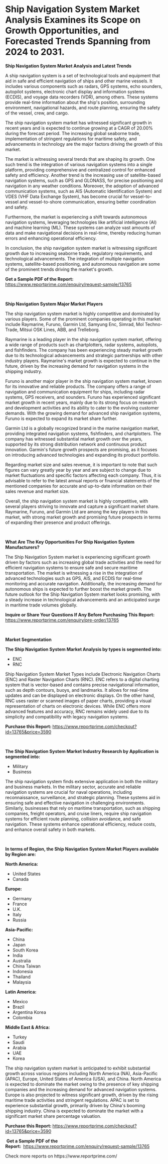 <p><h1>Ship Navigation System Market Analysis Examines its Scope on Growth Opportunities, and Forecasted Trends Spanning from 2024 to 2031.</h1></p><p><strong>Ship Navigation System Market Analysis and Latest Trends</strong></p>
<p><p>A ship navigation system is a set of technological tools and equipment that aid in safe and efficient navigation of ships and other marine vessels. It includes various components such as radars, GPS systems, echo sounders, autopilot systems, electronic chart display and information systems (ECDIS), and voyage data recorders (VDR), among others. These systems provide real-time information about the ship's position, surrounding environment, navigational hazards, and route planning, ensuring the safety of the vessel, crew, and cargo.</p><p>The ship navigation system market has witnessed significant growth in recent years and is expected to continue growing at a CAGR of 20.00% during the forecast period. The increasing global seaborne trade, implementation of stringent regulations for maritime safety, and advancements in technology are the major factors driving the growth of this market.</p><p>The market is witnessing several trends that are shaping its growth. One such trend is the integration of various navigation systems into a single platform, providing comprehensive and centralized control for enhanced safety and efficiency. Another trend is the increasing use of satellite-based navigation systems, such as GPS and GLONASS, for precise positioning and navigation in any weather conditions. Moreover, the adoption of advanced communication systems, such as AIS (Automatic Identification System) and VDES (VHF Data Exchange System), has become crucial for vessel-to-vessel and vessel-to-shore communication, ensuring better coordination and safety.</p><p>Furthermore, the market is experiencing a shift towards autonomous navigation systems, leveraging technologies like artificial intelligence (AI) and machine learning (ML). These systems can analyze vast amounts of data and make navigational decisions in real-time, thereby reducing human errors and enhancing operational efficiency.</p><p>In conclusion, the ship navigation system market is witnessing significant growth due to increasing seaborne trade, regulatory requirements, and technological advancements. The integration of multiple navigation systems, satellite-based positioning, and autonomous navigation are some of the prominent trends driving the market's growth.</p></p>
<p><strong>Get a Sample PDF of the Report:&nbsp;</strong> <a href="https://www.reportprime.com/enquiry/request-sample/13765">https://www.reportprime.com/enquiry/request-sample/13765</a></p>
<p>&nbsp;</p>
<p><strong>Ship Navigation System Major Market Players</strong></p>
<p><p>The ship navigation system market is highly competitive and dominated by various players. Some of the prominent companies operating in this market include Raymarine, Furuno, Garmin Ltd, Samyung Enc, Simrad, Mol Techno-Trade, Mitsui OSK Lines, ABB, and Trelleborg.</p><p>Raymarine is a leading player in the ship navigation system market, offering a wide range of products such as chartplotters, radar systems, autopilots, and fishfinders. The company has been experiencing steady market growth due to its technological advancements and strategic partnerships with other industry players. Raymarine's market growth is expected to continue in the future, driven by the increasing demand for navigation systems in the shipping industry.</p><p>Furuno is another major player in the ship navigation system market, known for its innovative and reliable products. The company offers a range of navigation and communication equipment for ships, including radar systems, GPS receivers, and sounders. Furuno has experienced significant market growth in recent years, mainly due to its strong focus on research and development activities and its ability to cater to the evolving customer demands. With the growing demand for advanced ship navigation systems, Furuno is expected to expand its market share further.</p><p>Garmin Ltd is a globally recognized brand in the marine navigation market, providing integrated navigation systems, fishfinders, and chartplotters. The company has witnessed substantial market growth over the years, supported by its strong distribution network and continuous product innovation. Garmin's future growth prospects are promising, as it focuses on introducing advanced technologies and expanding its product portfolio.</p><p>Regarding market size and sales revenue, it is important to note that such figures can vary greatly year by year and are subject to change due to market fluctuations and specific factors affecting each company. Thus, it is advisable to refer to the latest annual reports or financial statements of the mentioned companies for accurate and up-to-date information on their sales revenue and market size.</p><p>Overall, the ship navigation system market is highly competitive, with several players striving to innovate and capture a significant market share. Raymarine, Furuno, and Garmin Ltd are among the key players in this market, with strong market growth and promising future prospects in terms of expanding their presence and product offerings.</p></p>
<p>&nbsp;</p>
<p><strong>What Are The Key Opportunities For Ship Navigation System Manufacturers?</strong></p>
<p><p>The Ship Navigation System market is experiencing significant growth driven by factors such as increasing global trade activities and the need for efficient navigation systems to ensure safe and secure maritime transportation. The market is witnessing a rise in the integration of advanced technologies such as GPS, AIS, and ECDIS for real-time monitoring and accurate navigation. Additionally, the increasing demand for autonomous ships is expected to further boost the market growth. The future outlook for the Ship Navigation System market looks promising, with a steady increase in technological advancements and an anticipated surge in maritime trade volumes globally.</p></p>
<p><strong>Inquire or Share Your Questions If Any Before Purchasing This Report:</strong> <a href="https://www.reportprime.com/enquiry/pre-order/13765">https://www.reportprime.com/enquiry/pre-order/13765</a></p>
<p>&nbsp;</p>
<p><strong>Market Segmentation</strong></p>
<p><strong>The Ship Navigation System Market Analysis by types is segmented into:</strong></p>
<p><ul><li>ENC</li><li>RNC</li></ul></p>
<p><p>Ship Navigation System Market Types include Electronic Navigation Charts (ENC) and Raster Navigation Charts (RNC). ENC refers to a digital charting system that is vector-based and contains precise navigational information, such as depth contours, buoys, and landmarks. It allows for real-time updates and can be displayed on electronic displays. On the other hand, RNC uses raster or scanned images of paper charts, providing a visual representation of charts on electronic devices. While ENC offers more advanced features and accuracy, RNC remains widely used due to its simplicity and compatibility with legacy navigation systems.</p></p>
<p><strong>Purchase this Report:&nbsp;</strong><a href="https://www.reportprime.com/checkout?id=13765&price=3590">https://www.reportprime.com/checkout?id=13765&price=3590</a></p>
<p>&nbsp;</p>
<p><strong>The Ship Navigation System Market Industry Research by Application is segmented into:</strong></p>
<p><ul><li>Military</li><li>Business</li></ul></p>
<p><p>The ship navigation system finds extensive application in both the military and business markets. In the military sector, accurate and reliable navigation systems are crucial for naval operations, including reconnaissance, surveillance, and strategic planning. These systems aid in ensuring safe and effective navigation in challenging environments. Similarly, businesses that rely on maritime transportation, such as shipping companies, freight operators, and cruise liners, require ship navigation systems for efficient route planning, collision avoidance, and safe navigation. These systems enhance operational efficiency, reduce costs, and enhance overall safety in both markets.</p></p>
<p>&nbsp;</p>
<p><strong>In terms of Region, the Ship Navigation System Market Players available by Region are:</strong></p>
<p>
    <p> <strong> North America: </strong>
        <ul>
            <li>United States</li>
            <li>Canada</li>
        </ul>
        </p> 
    <p> <strong> Europe: </strong>
        <ul>
            <li>Germany</li>
            <li>France</li>
            <li>U.K.</li>
            <li>Italy</li>
            <li>Russia</li>
        </ul>
        </p> 
    <p> <strong> Asia-Pacific: </strong>
        <ul>
            <li>China</li>
            <li>Japan</li>
            <li>South Korea</li>
            <li>India</li>
            <li>Australia</li>
            <li>China Taiwan</li>
            <li>Indonesia</li>
            <li>Thailand</li>
            <li>Malaysia</li>
        </ul>
        </p> 
    <p> <strong> Latin America: </strong>
        <ul>
            <li>Mexico</li>
            <li>Brazil</li>
            <li>Argentina Korea</li>
            <li>Colombia</li>
        </ul>
        </p> 
    <p> <strong> Middle East & Africa: </strong>
        <ul>
            <li>Turkey</li>
            <li>Saudi</li>
            <li>Arabia</li>
            <li>UAE</li>
            <li>Korea</li>
        </ul>
    </p>
    </p>
<p><p>The ship navigation system market is anticipated to exhibit substantial growth across various regions including North America (NA), Asia-Pacific (APAC), Europe, United States of America (USA), and China. North America is expected to dominate the market owing to the presence of key shipping companies and the increasing demand for advanced navigation systems. Europe is also projected to witness significant growth, driven by the rising maritime trade activities and stringent regulations. APAC is set to experience substantial growth, primarily driven by China's booming shipping industry. China is expected to dominate the market with a significant market share percentage valuation.</p></p>
<p><strong>Purchase this Report: </strong><a href="https://www.reportprime.com/checkout?id=13765&price=3590">https://www.reportprime.com/checkout?id=13765&price=3590</a></p>
<p>&nbsp;<strong>Get a Sample PDF of the Report:&nbsp;&nbsp;</strong><a href="https://www.reportprime.com/enquiry/request-sample/13765">https://www.reportprime.com/enquiry/request-sample/13765</a></p>
<p><strong></strong></p>
<p>Check more reports on https://www.reportprime.com/</p>